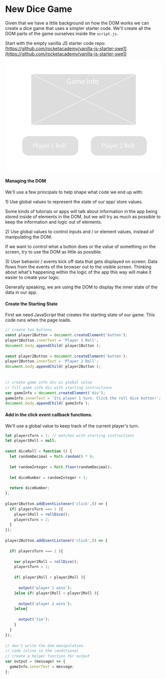 # New Dice Game

Given that we have a little background on how the DOM works we can create a dice game that uses a simpler starter code. We'll create all the DOM parts of the game ourselves inside the `script.js`.

Start with the empty vanilla JS starter code repo: [https://github.com/rocketacademy/vanilla-js-starter-swe1](https://github.com/rocketacademy/vanilla-js-starter-swe1)

![](../.gitbook/assets/project.png)

#### Managing the DOM

We'll use a few principals to help shape what code we end up with:

1\) Use global values to represent the state of our app/ store values. 

Some kinds of tutorials or apps will talk about information in the app being stored inside of elements in the DOM, but we will try as much as possible to keep the information and logic out of elements.

2\) Use global values to control inputs and / or element values, instead of manipulating the DOM.

If we want to control what a button does or the value of something on the screen, try to use the DOM as little as possible.

3\) User behavior / events kick off data that gets displayed on screen. Data flows from the events of the browser out to the visible screen. Thinking about what's happening within the logic of the app this way will make it easier to create your logic.

Generally speaking, we are using the DOM to display the inner state of the data in our app. 

#### Create the Starting State

First we need JavaScript that creates the starting state of our game. This code runs when the page loads. 

```javascript
// create two buttons
const player1Button = document.createElement('button');
player1Button.innerText = 'Player 1 Roll';
document.body.appendChild( player1Button );

const player2Button = document.createElement('button');
player2Button.innerText = 'Player 2 Roll';
document.body.appendChild( player2Button );


// create game info div as global value
// fill game info div with starting instructions
var gameInfo = document.createElement('div');
gameInfo.innerText = 'Its player 1 turn. Click the roll dice button!';
document.body.appendChild( gameInfo );
```

#### Add in the click event callback functions.

We'll use a global value to keep track of the current player's turn. 

```javascript
let playersTurn = 1; // matches with starting instructions
let player1Roll = null;

const diceRoll = function () {
  let randomDecimal = Math.random() * 6;

  let randomInteger = Math.floor(randomDecimal);

  let diceNumber = randomInteger + 1;

  return diceNumber;
};

player1Button.addEventListener('click',() => {
  if( playersTurn === 1 ){
    player1Roll = rollDice();
    playersTurn = 2;
  }
});

player2Button.addEventListener('click',() => {

  if( playersTurn === 2 ){
  
    var player2Roll = rollDice();
    playersTurn = 1;
    
    if( player1Roll > player2Roll ){
    
      output('player 1 wins');
    }else if( player1Roll < player2Roll ){
    
      output('player 2 wins');
    }else{
    
      output('tie');
    }
  }
});

// don't write the dom manipulation
// code inline in the conditional
// create a helper function for output
var output = (message) => {
  gameInfo.innerText = message;
};
```





